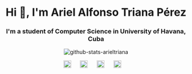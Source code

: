 
<h1 align="center">Hi 👋, I'm Ariel Alfonso Triana Pérez</h1>
	
<h3 align='center'>I'm a student of Computer Science in University of Havana, Cuba</h3>
	
<p align='center'><img src="https://github-readme-stats.vercel.app/api?username=arieltriana&count_private=true&show_icons=true" alt="github-stats-arieltriana"/></p>
	
<p align="center">
	<a href="https://profile.codersrank.io/user/arieltriana" target="blank"><img src="https://cdn.jsdelivr.net/npm/simple-icons@3.0.1/icons/codersrank.svg" alt="codesrank-arieltriana" height="20" width="20"/></a>
	&nbsp;&nbsp;&nbsp;&nbsp;
	<a href="https://twitter.com/atp_ariel"  target="blank"><img src="https://cdn.jsdelivr.net/npm/simple-icons@3.0.1/icons/twitter.svg" alt="twitter-arieltriana" height="20" width="20" /></a>
	&nbsp;&nbsp;&nbsp;&nbsp;
	<a href="https://t.me/atp_ariel" target="blank"><img src="https://cdn.jsdelivr.net/npm/simple-icons@3.0.1/icons/telegram.svg" alt="telegram-arieltriana" height="20" width="20" /></a>
  	&nbsp;&nbsp;&nbsp;&nbsp;
	<a href="https://github.com/ArielTriana" target="blank"><img src="https://cdn.jsdelivr.net/npm/simple-icons@3.0.1/icons/github.svg" alt="github-arieltriana" height="20" width="20"/></a>
  	&nbsp;&nbsp;&nbsp;&nbsp;
</p>


